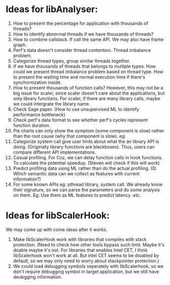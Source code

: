 

# Ideas for libAnalyser:

1. How to present the percentage for application with thousands of threads?
2. How to identify abnormal threads if we have thousands of threads?
3. How to combine callstack. If call the same API. We may also have frame graph.
4. Perf's data doesn't consider thread contention. Thread imbalance problem.
5. Categorize thread types, group similar threads together.
6. If we have thousands of threads that belongs to multiple types. How could we present thread imbalance problem based on thread type. How to present the waiting time and normal execution time if there's synchornization inside.
7. How to present thousands of function calls? However, this may not be a big issue for scaler, since scaler doesn't care about the applications, but only library functions. For scaler, if there are many library calls, maybe we could intergrate the library name.
8. Check Sage paper. (How to use unsupervised ML to identify performance bottleneck)
9. Check perf's data format to see whether perf's cycles represent function duration.
10. Pie charts can only show the symptom (some component is slow) rather than the root cause (why that component is slow). eg: 
11. Categorize system call give user hints about what the an library API is doing. (Originally library functions are blackboxes). Thus, users can compare different API implementations.
12. Casual profiling. For Coz, we can delay function calls in hook functions. To calculate the potential speedup. (Steven will check if this will work)
13. Predict profiling data using ML rather than do the actual profiling. (Q: Which semantic data can we collect as features with current information?)
14. For some known APIs eg: pthread library, system call. We already know their signature, so we can parse the parameters and do some analysis on them. Eg: Use them as ML features to predict latency .etc. 


# Ideas for libScalerHook:

We may come up with come ideas after it works.

1. Make libScalerHook work with libraries that compiles with stack protection. (Need to check how other tools bypass such limit. Maybe it's doable maybe it's not. For libraries that enables Intel CET, I think libScalerhook won't work at all. But intel CET seems to be disabled by default, so we may only need to worry about stackpointer protection.)
3. We could load debugging symbols seperately with libScalerhook, so we don't require debugging symbol in target application, but we still have deubgging information.
